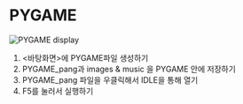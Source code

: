 # PYGAME
![PYGAME display](https://user-images.githubusercontent.com/67728547/86342438-93415180-bc92-11ea-8098-39307ed5df4b.jpg)
1. <바탕화면>에 PYGAME파일 생성하기
2. PYGAME_pang과 images & music 을 PYGAME 안에 저장하기
3. PYGAME_pang 파일을 우클릭해서 IDLE을 통해 열기
4. F5를 눌러서 실행하기
